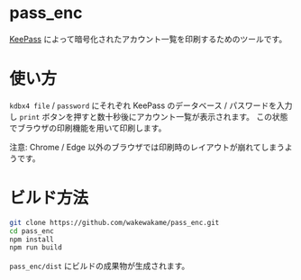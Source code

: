 # pass\_enc

[KeePass](https://keepass.info/) によって暗号化されたアカウント一覧を印刷するためのツールです。

# 使い方

`kdbx4 file` / `password` にそれぞれ KeePass のデータベース / パスワードを入力し `print` ボタンを押すと数十秒後にアカウント一覧が表示されます。
この状態でブラウザの印刷機能を用いて印刷します。

注意: Chrome / Edge 以外のブラウザでは印刷時のレイアウトが崩れてしまうようです。

# ビルド方法

```bash
git clone https://github.com/wakewakame/pass_enc.git
cd pass_enc
npm install
npm run build
```

`pass_enc/dist` にビルドの成果物が生成されます。

